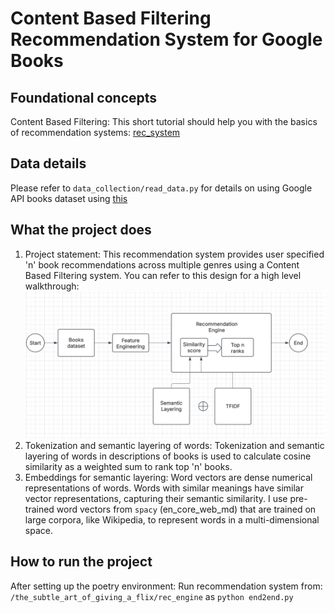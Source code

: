 # Content Based Filtering Recommendation System for Google Books

## Foundational concepts
Content Based Filtering: This short tutorial should help you with the basics of recommendation systems: [rec_system](https://www.geeksforgeeks.org/ml-content-based-recommender-system/)

   
## Data details
Please refer to `data_collection/read_data.py` for details on using Google API books dataset using
[this](https://www.googleapis.com/books/v1/volumes?q={query}&maxResults={max_results}&startIndex={start_index})

## What the project does
1. Project statement: 
This recommendation system provides user specified 'n' book recommendations across multiple genres using a Content Based Filtering system. You can refer to this design for a high level walkthrough:
![High Level Design](HLD.png)
2. Tokenization and semantic layering of words:
Tokenization and semantic layering of words in descriptions of books is used to calculate cosine similarity as a weighted sum to rank top 'n' books.
3. Embeddings for semantic layering:
Word vectors are dense numerical representations of words. Words with similar meanings have similar vector representations, capturing their semantic similarity. I use pre-trained word vectors from `spacy` (en_core_web_md) that are trained on large corpora, like Wikipedia, to represent words in a multi-dimensional space.

## How to run the project
After setting up the poetry environment: 
Run recommendation system from: `/the_subtle_art_of_giving_a_flix/rec_engine` as `python end2end.py`
  



